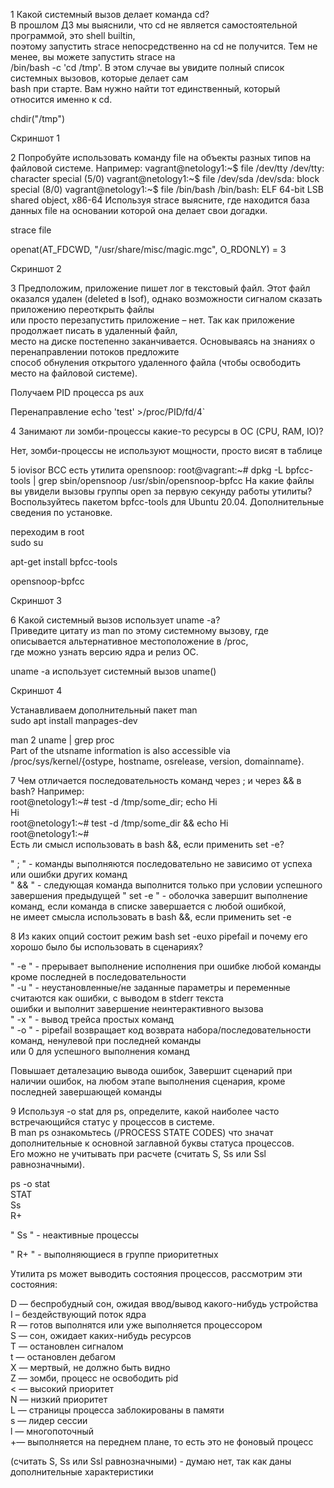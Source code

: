1 Какой системный вызов делает команда cd?   
В прошлом ДЗ мы выяснили, что cd не является самостоятельной программой, это shell builtin,   
поэтому запустить strace непосредственно на cd не получится. Тем не менее, вы можете запустить strace на   
/bin/bash -c 'cd /tmp'. В этом случае вы увидите полный список системных вызовов, которые делает сам   
bash при старте. Вам нужно найти тот единственный, который относится именно к cd.  

chdir("/tmp")

Скриншот 1

2 Попробуйте использовать команду file на объекты разных типов на файловой системе. Например:
vagrant@netology1:~$ file /dev/tty
/dev/tty: character special (5/0)
vagrant@netology1:~$ file /dev/sda
/dev/sda: block special (8/0)
vagrant@netology1:~$ file /bin/bash
/bin/bash: ELF 64-bit LSB shared object, x86-64
Используя strace выясните, где находится база данных file на основании которой она делает свои догадки.


strace file

openat(AT_FDCWD, "/usr/share/misc/magic.mgc", O_RDONLY) = 3

Скриншот 2

3 Предположим, приложение пишет лог в текстовый файл.
Этот файл оказался удален (deleted в lsof), однако возможности сигналом сказать приложению переоткрыть файлы   
или просто перезапустить приложение – нет. Так как приложение продолжает писать в удаленный файл,   
место на диске постепенно заканчивается. Основываясь на знаниях о перенаправлении потоков предложите  
способ обнуления открытого удаленного файла (чтобы освободить место на файловой системе).  


Получаем PID процесса
ps aux

Перенаправление
echo 'test' >/proc/PID/fd/4`

4 Занимают ли зомби-процессы какие-то ресурсы в ОС (CPU, RAM, IO)?

Нет, зомби-процессы не используют мощности, просто висят в таблице

5  iovisor BCC есть утилита opensnoop:
root@vagrant:~# dpkg -L bpfcc-tools | grep sbin/opensnoop
/usr/sbin/opensnoop-bpfcc
На какие файлы вы увидели вызовы группы open за первую секунду работы утилиты?   
Воспользуйтесь пакетом bpfcc-tools для Ubuntu 20.04. Дополнительные сведения по установке.


переходим в root  
sudo su 

apt-get install bpfcc-tools

opensnoop-bpfcc

Скриншот 3


6 Какой системный вызов использует uname -a?   
Приведите цитату из man по этому системному вызову, где описывается альтернативное местоположение в /proc,  
где можно узнать версию ядра и релиз ОС.

uname -a использует системный вызов uname()

Скриншот 4

Устанавливаем дополнительный пакет man   
sudo apt install manpages-dev

 man 2 uname | grep proc  
       Part of the utsname information is also accessible via  
/proc/sys/kernel/{ostype, hostname, osrelease, version, domainname}.

7 Чем отличается последовательность команд через ; и через && в bash? Например:  
root@netology1:~# test -d /tmp/some_dir; echo Hi  
Hi  
root@netology1:~# test -d /tmp/some_dir && echo Hi  
root@netology1:~#  
Есть ли смысл использовать в bash &&, если применить set -e? 

" ; " - команды выполняются последовательно не зависимо от успеха или ошибки других команд  
" && " - следующая команда выполнится только при условии успешного завершения предыдущей
" set -e " - оболочка завершит выполнение команд, если команда в списке завершается с любой ошибкой,   
не имеет смысла использовать в bash &&, если применить set -e

8 Из каких опций состоит режим bash set -euxo pipefail и почему его хорошо было бы использовать в сценариях?

" -e " -  прерывает выполнение исполнения при ошибке любой команды кроме последней в последовательности   
" -u " - неустановленные/не заданные параметры и переменные считаются как ошибки, с выводом в stderr текста   
ошибки и выполнит завершение неинтерактивного вызова  
" -x " -  вывод трейса простых команд     
" -o " - pipefail возвращает код возврата набора/последовательности команд, ненулевой при последней команды    
или 0 для успешного выполнения команд


Повышает деталезацию вывода ошибок, 
Завершит сценарий при наличии ошибок, на любом этапе выполнения сценария, кроме последней завершающей команды

9 Используя -o stat для ps, определите, какой наиболее часто встречающийся статус у процессов в системе.   
В man ps ознакомьтесь (/PROCESS STATE CODES) что значат дополнительные к основной заглавной буквы статуса процессов.   
Его можно не учитывать при расчете (считать S, Ss или Ssl равнозначными).  



 ps -o stat  
STAT  
Ss  
R+  

" Ss " - неактивные процессы  

" R+ " - выполняющиеся в группе приоритетных


Утилита ps может выводить состояния процессов, рассмотрим эти состояния:

D — беспробудный сон, ожидая ввод/вывод какого-нибудь устройства  
I – бездействующий поток ядра  
R — готов выполнятся или уже выполняется процессором  
S — сон, ожидает каких-нибудь ресурсов  
T — остановлен сигналом  
t — остановлен дебагом  
X — мертвый, не должно быть видно  
Z — зомби, процесс не освободить pid  
< — высокий приоритет  
N — низкий приоритет  
L — страницы процесса заблокированы в памяти  
s — лидер сессии  
l — многопоточный  
+— выполняется на переднем плане, то есть это не фоновый процесс  

(считать S, Ss или Ssl равнозначными) - думаю нет, так как даны дополнительные характеристики